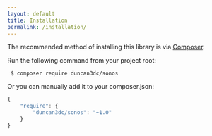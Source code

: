 ```yaml
---
layout: default
title: Installation
permalink: /installation/
---
```


The recommended method of installing this library is via [Composer](https://getcomposer.org/).

Run the following command from your project root:

~~~
 $ composer require duncan3dc/sonos
~~~


Or you can manually add it to your composer.json:

~~~javascript
{
    "require": {
        "duncan3dc/sonos": "~1.0"
    }
}
~~~
